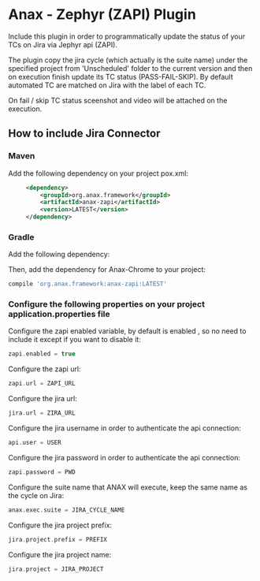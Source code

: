 # Anax - Zephyr (ZAPI) Plugin
Include this plugin in order to programmatically update the status of your TCs on Jira via Jephyr api (ZAPI).

The plugin copy the jira cycle (which actually is the suite name) under the specified project from 'Unscheduled' folder to the current version and then on execution finish update its TC status (PASS-FAIL-SKIP).
By default automated TC are matched on Jira with the label of each TC.

On fail / skip TC status sceenshot and video will be attached on the execution.

## How to include Jira Connector
### Maven 
Add the following dependency on your project pox.xml:
```xml
     <dependency>
         <groupId>org.anax.framework</groupId>
         <artifactId>anax-zapi</artifactId>
         <version>LATEST</version>
     </dependency>
```

### Gradle

Add the following dependency:

Then, add the dependency for Anax-Chrome to your project:
```gradle
compile 'org.anax.framework:anax-zapi:LATEST'
```

### Configure the following properties on your project application.properties file


Configure the zapi enabled variable, by default is enabled , so no need to include it except if you want to disable it:
```gradle
zapi.enabled = true
```

Configure the zapi url:
```gradle
zapi.url = ZAPI_URL
```

Configure the jira url:
```gradle
jira.url = ZIRA_URL
```

Configure the jira username in order to authenticate the api connection:
```gradle
api.user = USER
```

Configure the jira password in order to authenticate the api connection:
```gradle
zapi.password = PWD
```

Configure the suite name that ANAX will execute, keep the same name as the cycle on Jira:
```gradle
anax.exec.suite = JIRA_CYCLE_NAME
```

Configure the jira project prefix:
```gradle
jira.project.prefix = PREFIX
```

Configure the jira project name:
```gradle
jira.project = JIRA_PROJECT
```
